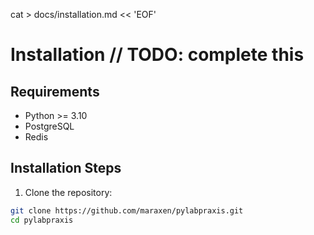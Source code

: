 cat > docs/installation.md << 'EOF'
# Installation // TODO: complete this

## Requirements

- Python >= 3.10
- PostgreSQL
- Redis

## Installation Steps

1. Clone the repository:
```bash
git clone https://github.com/maraxen/pylabpraxis.git
cd pylabpraxis
